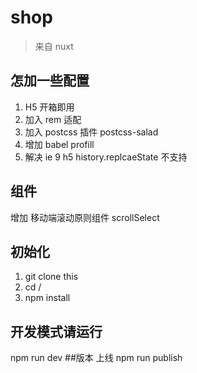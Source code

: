 # shop

> 来自 nuxt 

## 怎加一些配置
1. H5 开箱即用
2. 加入 rem 适配
3. 加入 postcss 插件 postcss-salad
4. 增加 babel profill
5. 解决  ie 9 h5 history.replcaeState 不支持
## 组件
增加 移动端滚动原则组件
scrollSelect
## 初始化
1. git clone this
2. cd /
3. npm install
## 开发模式请运行
npm run dev
##版本 上线
npm run publish

